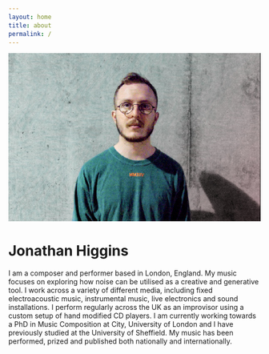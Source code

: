 ```yaml
---
layout: home
title: about
permalink: /
---
```

![headshot](/media/images/headshot.jpg)

# Jonathan Higgins

I am a composer and performer based in London, England. My music focuses on exploring how noise can be utilised as a creative and generative tool. I work across a variety of different media, including fixed electroacoustic music, instrumental music, live electronics and sound installations. I perform regularly across the UK as an improvisor using a custom setup of hand modified CD players. I am currently working towards a PhD in Music Composition at City, University of London and I have previously studied at the University of Sheffield. My music has been performed, prized and published both nationally and internationally.